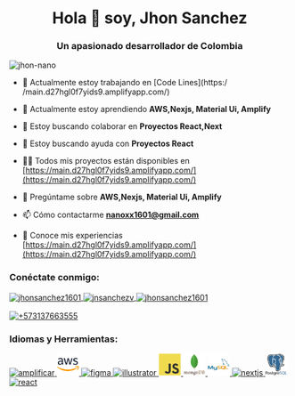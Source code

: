 <h1 align="center">Hola 👋 soy, Jhon Sanchez</h1>
<h3 align="center">Un apasionado desarrollador de Colombia</h3>

<p align="left"> <img src="https: //komarev.com/ghpvc/?username=jhon-nano&label=Profile%20views&color=0e75b6&style=flat" alt="jhon-nano" /> </p>

- 🔭 Actualmente estoy trabajando en [Code Lines](https:/ /main.d27hgl0f7yids9.amplifyapp.com/)

- 🌱 Actualmente estoy aprendiendo **AWS,Nexjs, Material Ui, Amplify**

- 👯 Estoy buscando colaborar en **Proyectos React,Next**

- 🤝 Estoy buscando ayuda con **Proyectos React**

- 👨‍💻 Todos mis proyectos están disponibles en [https://main.d27hgl0f7yids9.amplifyapp.com/](https://main.d27hgl0f7yids9.amplifyapp.com/)

- 💬 Pregúntame sobre **AWS,Nexjs, Material Ui, Amplify**

- 📫 Cómo contactarme **nanoxx1601@gmail.com**

- 📄 Conoce mis experiencias [https://main.d27hgl0f7yids9.amplifyapp.com/](https://main.d27hgl0f7yids9.amplifyapp.com/)

<h3 align= "left">Conéctate conmigo:</h3>

<p align="left">

<a href="https://linkedin.com/in/jhonsanchez1601" target="blank">
<img align="center" src="https://raw.githubusercontent.com/rahuldkjain/github-profile-readme-generator/master/src/images/icons/Social/linked-in-alt.svg" alt="jhonsanchez1601" height="30 " width="40" />
</a>

<a href="https://fb.com/jnsanchezv" target="blank">
<img align="center" src="https://www.vectorlogo.zone/logos/facebook/facebook-tile.svg" alt="jnsanchezv" height="30" width="40" />
</a>

<a href="https://instagram.com/jhonsanchez1601" target="blank">
<img align="center" src="https://raw.githubusercontent.com/rahuldkjain/github-profile-readme-generator /master/src/images/icons/Social/instagram.svg" alt="jhonsanchez1601" height="30" width="40" /></a>
</p>

<a href="https://wa.me/+573137663555" target="blank">
<img align="center" src="https://www.vectorlogo.zone/logos/whatsapp/whatsapp-tile.svg" alt="+573137663555" height="30" width="40" /></a>

</p>



<h3 align="left">Idiomas y Herramientas:</h3>

<p align="left"> 

<a href="https://aws.amazon.com/amplify/" target="_blank" rel="noreferrer"> 
<img src="https://docs.amplify.aws/assets/logo-dark.svg" alt="amplificar" ancho="40" altura="40"/>
</a> 

<a href="https://aws.amazon.com" target="_blank " rel="noreferrer"> 
<img src="https://raw.githubusercontent.com/devicons/devicon/master/icons/amazonwebservices/amazonwebservices-original-wordmark.svg" alt="aws" width="40" height="40"/> 
</a> 

<a href="https://www.figma.com/" target="_blank" rel="noreferrer"> 
<img src="/https://www.vectorlogo.zone/logosfigma/figma-icon.svg" alt="figma" width="40" height="40"/> 
</a> 

<a href="https://www.adobe.com/in/products/illustrator.html" target="_blank" rel="noreferrer"> 
<img src="https://www.vectorlogo.zone/logos/adobe_illustrator/adobe_illustrator-icon.svg" alt="illustrator" width=" 40" height="40"/> 
</a> 

<a href="https://developer.mozilla.org/en-US/docs/Web/JavaScript" target="_blank" rel="noreferrer"> 
<img src="https://raw.githubusercontent.com/devicons/devicon/master/icons/javascript/javascript-original.svg" alt="javascript" width="40" height="40"/> 
</a> 

<a href="https://www.mongodb.com/" target="_blank" rel="noreferrer"> 
<img src="https://raw.githubusercontent.com/devicons/devicon/master /icons/mongodb/mongodb-original-wordmark.svg" alt="mongodb" width="40" height="40"/>
 </a> 

<a href="https://www.mysql.com/" target="_blank" rel="noreferrer"> 
<img src="https://raw.githubusercontent.com/devicons/devicon/master/icons/mysql/mysql-original-wordmark.svg" alt="mysql" ancho ="40" height="40"/> 
</a> 

<a href="https://nextjs.org/" target="_blank" rel="noreferrer"> 
<img src="https://cdn .worldvectorlogo.com/logos/nextjs-2.svg" alt="nextjs" width="40" height="40"/> 
</a> 
<a href="https://www.postgresql.org" target= "_blank" rel="noreferrer"> <img src="https://raw.githubusercontent.com/devicons/devicon/master/icons/postgresql/postgresql-original-wordmark.svg" alt="postgresql" width=" 40" height="40"/>
 </a> 
 
 <a href="https://reactjs.org/" target="_blank" rel="noreferrer"> 
 <img src="https://raw.githubusercontent .com/devicons/devicon/master/icons/react/react-original-wordmark.svg" alt="react" width="40" height="40"/> 
 </a> 
 </p>
